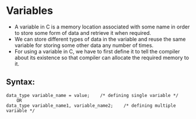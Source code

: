 # Variables

* A variable in C is a memory location associated with some name in order to store some form of data and retrieve it when required. 
* We can store different types of data in the variable and reuse the same variable for storing some other data any number of times.
* For using a variable in C, we have to first define it to tell the compiler about its existence so that compiler can allocate the required memory to it.

## Syntax:
~~~~
data_type variable_name = value;    /* defining single variable */
	OR
data_type variable_name1, variable_name2;    /* defining multiple variable */
~~~~

